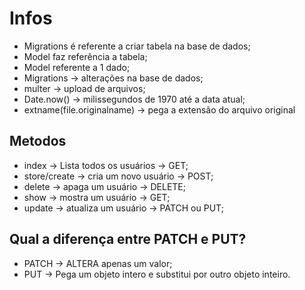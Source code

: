 # Infos

* Migrations é referente a criar tabela na base de dados;
* Model faz referência a tabela;
* Model referente a 1 dado;
* Migrations -> alterações na base de dados;
* multer -> upload de arquivos;
* Date.now() -> milissegundos de 1970 até a data atual;
* extname(file.originalname) -> pega a extensão do arquivo original

## Metodos

* index -> Lista todos os usuários -> GET;
* store/create -> cria um novo usuário -> POST;
* delete -> apaga um usuário -> DELETE;
* show -> mostra um usuário -> GET;
* update -> atualiza um usuário -> PATCH ou PUT;

## Qual a diferença entre PATCH e PUT?

* PATCH -> ALTERA apenas um valor;
* PUT -> Pega um objeto intero e substitui por outro objeto inteiro.
